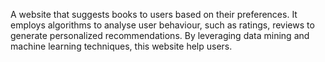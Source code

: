 A website that suggests books to users based on their preferences. It employs algorithms to analyse user behaviour, such as ratings, reviews to generate personalized recommendations. By leveraging data mining and machine learning techniques, this website help users.
